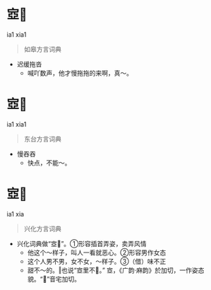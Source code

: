 # 㝞𡤫
ia1 xia1
> 如皋方言词典
- 迟缓拖沓
  - 喊吖数声，他才慢拖拖的来啊，真～。

# 㝞𡤫
ia1 xia1
> 东台方言词典
- 慢吞吞
  - 快点，不能～。

# 㝞𡤫
ia1 xia
> 兴化方言词典
- 兴化词典做“㝞𡨀”。①形容插首弄姿，卖弄风情
  - 他这个～样子，叫人一看就恶心。②形容男作女态
  - 这个人男不男，女不女，～样子。③（借）味不正
  - 甜不～的。‖也说“㝞里不𡤫。” 㝞，《广韵·麻韵》於加切，一作姿态貌。“𡨀”音宅加切。
